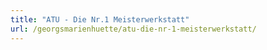 ```yaml
---
title: "ATU - Die Nr.1 Meisterwerkstatt"
url: /georgsmarienhuette/atu-die-nr-1-meisterwerkstatt/
---
```

